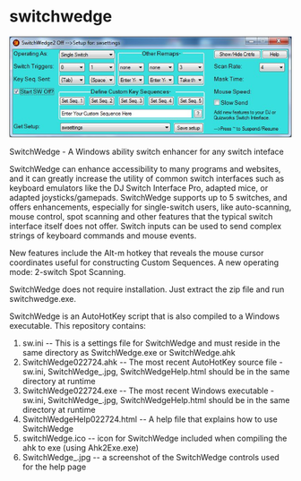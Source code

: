 # switchwedge

![SwitchWedge the multipurpose switch interface enhancer](https://github.com/jamjolu/switchwedge/blob/master/SwitchWedge_.jpg)

SwitchWedge - A Windows ability switch enhancer for any switch inteface

SwitchWedge can enhance accessibility to many programs and websites, and it can greatly increase the utility of common switch interfaces such as keyboard emulators like the DJ Switch Interface Pro, adapted mice, or adapted joysticks/gamepads. SwitchWedge supports up to 5 switches, and offers enhancements, especially for single-switch users, like auto-scanning, mouse control, spot scanning and other features that the typical switch interface itself does not offer. Switch inputs can be used to send complex strings of keyboard commands and mouse events.

New features include the Alt-m hotkey that reveals the mouse cursor coordinates useful for constructing Custom Sequences. A new operating mode: 2-switch Spot Scanning.

SwitchWedge does not require installation. Just extract the zip file and run switchwedge.exe.

SwitchWedge is an AutoHotKey script that is also compiled to a Windows executable. This repository contains:
1. sw.ini -- This is a settings file for SwitchWedge and must reside in the same directory as SwitchWedge.exe or SwitchWedge.ahk
2. SwitchWedge022724.ahk -- The most recent AutoHotKey source file - sw.ini, SwitchWedge_.jpg, SwitchWedgeHelp.html should be in the same directory at runtime
3. SwitchWedge022724.exe -- The most recent Windows executable - sw.ini, SwitchWedge_.jpg, SwitchWedgeHelp.html should be in the same directory at runtime
4. SwitchWedgeHelp022724.html -- A help file that explains how to use SwitchWedge
5. switchWedge.ico -- icon for SwitchWedge included when compiling the ahk to exe (using Ahk2Exe.exe)
6. SwitchWedge_.jpg -- a screenshot of the SwitchWedge controls used for the help page
